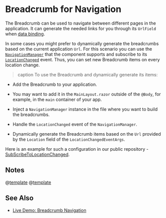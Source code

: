 
# Breadcrumb for Navigation

The Breadcrumb can be used to navigate between different pages in the application. It can generate the needed links for you through its `UrlField` when [data binding](slug:breadcrumb-data-binding).

In some cases you might prefer to dynamically generate the breadcrumbs based on the current application `Url`. For this scenario you can use the [`NavigationManager`](https://docs.microsoft.com/en-us/dotnet/api/microsoft.aspnetcore.components.navigationmanager) that the component supports and subscribe to its [`LocationChanged`](https://docs.microsoft.com/en-us/dotnet/api/microsoft.aspnetcore.components.navigationmanager.locationchanged) event. Thus, you can set new Breadcrumb items on every location change.

>caption To use the Breadcrumb and dynamically generate its items:

* Add the Breadcrumb to your application.
* You may want to add it in the `MainLayout.razor` outside of the `@Body`, for example, in the `main` container of your app.

* Inject a `NavigationManager` instance in the file where you want to build the breadcrumbs.

* Handle the `LocationChanged` event of the `NavigationManager`.

* Dynamically generate the Breadcrumb items based on the `Url` provided by the `Location` field of the `LocationChangedEventArgs`.

Here is an example for such a configuration in our public repository - [SubScribeToLocationChanged](https://github.com/telerik/blazor-ui/tree/master/breadcrumb/subscribe-to-location-changed).

## Notes

@[template](/_contentTemplates/common/navigation-components.md#navman-used)
@[template](/_contentTemplates/common/navigation-components.md#double-navigation)

## See Also

* [Live Demo: Breadcrumb Navigation](https://demos.telerik.com/blazor-ui/breadcrumb/navigation)

